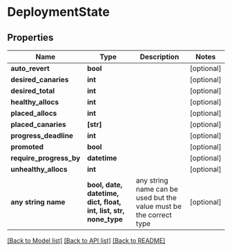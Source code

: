 # DeploymentState


## Properties
Name | Type | Description | Notes
------------ | ------------- | ------------- | -------------
**auto_revert** | **bool** |  | [optional] 
**desired_canaries** | **int** |  | [optional] 
**desired_total** | **int** |  | [optional] 
**healthy_allocs** | **int** |  | [optional] 
**placed_allocs** | **int** |  | [optional] 
**placed_canaries** | **[str]** |  | [optional] 
**progress_deadline** | **int** |  | [optional] 
**promoted** | **bool** |  | [optional] 
**require_progress_by** | **datetime** |  | [optional] 
**unhealthy_allocs** | **int** |  | [optional] 
**any string name** | **bool, date, datetime, dict, float, int, list, str, none_type** | any string name can be used but the value must be the correct type | [optional]

[[Back to Model list]](../README.md#documentation-for-models) [[Back to API list]](../README.md#documentation-for-api-endpoints) [[Back to README]](../README.md)



